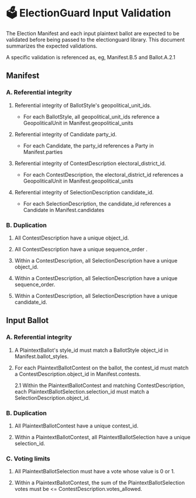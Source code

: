 # 🗳 ElectionGuard Input Validation

The Election Manifest and each input plaintext ballot are expected to be validated before being passed to the 
electionguard library. This document summarizes the expected validations.

A specific validation is referenced as, eg, Manifest.B.5 and Ballot.A.2.1

## Manifest

### A. Referential integrity

1. Referential integrity of BallotStyle's geopolitical_unit_ids.
    * For each BallotStyle, all geopolitical_unit_ids reference a GeopoliticalUnit in Manifest.geopolitical_units

2. Referential integrity of Candidate party_id.
    * For each Candidate, the party_id references a Party in Manifest.parties
    
3. Referential integrity of ContestDescription electoral_district_id.
    * For each ContestDescription, the electoral_district_id references a GeopoliticalUnit in Manifest.geopolitical_units    

4. Referential integrity of SelectionDescription candidate_id.
    * For each SelectionDescription, the candidate_id references a Candidate in Manifest.candidates    
    
### B. Duplication

1. All ContestDescription have a unique object_id.   

2. All ContestDescription have a unique sequence_order .  

3. Within a ContestDescription, all SelectionDescription have a unique object_id.

4. Within a ContestDescription, all SelectionDescription have a unique sequence_order.

5. Within a ContestDescription, all SelectionDescription have a unique candidate_id.

## Input Ballot

### A. Referential integrity

1. A PlaintextBallot's style_id must match a BallotStyle object_id in Manifest.ballot_styles.

2. For each PlaintextBallotContest on the ballot, the contest_id must match a ContestDescription.object_id in Manifest.contests.
   
   2.1 Within the PlaintextBallotContest and matching ContestDescription, each PlaintextBallotSelection.selection_id must match a SelectionDescription.object_id.
   
### B. Duplication

1. All PlaintextBallotContest have a unique contest_id.   

2. Within a PlaintextBallotContest, all PlaintextBallotSelection have a unique selection_id.

### C. Voting limits

1. All PlaintextBallotSelection must have a vote whose value is 0 or 1.

2. Within a PlaintextBallotContest, the sum of the PlaintextBallotSelection votes must be <= ContestDescription.votes_allowed.


